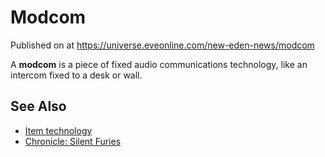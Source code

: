 # Modcom
Published on  at https://universe.eveonline.com/new-eden-news/modcom

A **modcom** is a piece of fixed audio communications technology, like
an intercom fixed to a desk or wall.

See Also
--------

-   [Item technology](1atx3NGYkl3oP5JiEa1ShQ)
-   [Chronicle: Silent Furies](3yi2BMIz4SFExUpHSDHAA9)
